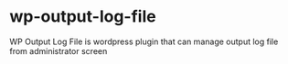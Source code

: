 # wp-output-log-file
WP Output Log File is wordpress plugin that can manage output log file from administrator screen
